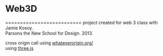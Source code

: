 <h1>Web3D</h1>
==========================
project created for web 3 class with Jamie Kosoy.<br/>
Parsons the New School for Design. 2013.<br/>

cross origin call using <a href="http://whateverorigin.org/" target="_blank">whateverorigin.org/</a><br/>
using <a href="threejs.org/" target="_blank" >three.js</a>
